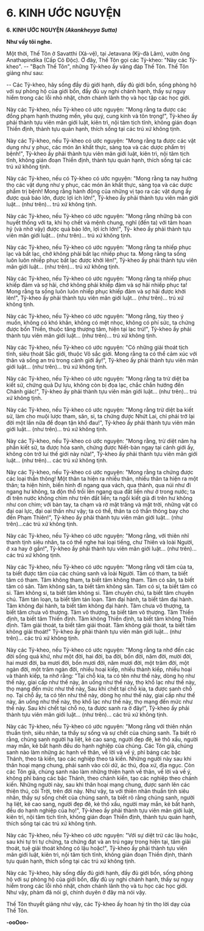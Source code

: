 # 6. KINH ƯỚC NGUYỆN

**6. KINH ƯỚC NGUYỆN**
***(Akankheyya Sutta)***

**Như vầy tôi nghe.**

Một thời, Thế Tôn ở Savatthi (Xá-vệ), tại Jetavana (Kỳ-đà Lâm), vườn ông Anathapindika (Cấp Cô
Ðộc). Ở đây, Thế Tôn gọi các Tỷ-kheo: "Này các Tỷ-kheo". -- "Bạch Thế Tôn", những Tỷ-kheo ấy vâng
đáp Thế Tôn. Thế Tôn giảng như sau:

-- Các Tỷ-kheo, hãy sống đầy đủ giới hạnh, đầy đủ giới bổn, sống phòng hộ với sự phòng hộ của giới
bổn, đầy đủ uy nghi chánh hạnh, thấy sự nguy hiểm trong các lỗi nhỏ nhặt, chơn chánh lãnh thọ và học
tập các học giới.

<!--p1-->
Này các Tỷ-kheo, nếu Tỷ-kheo có ước nguyện: "Mong rằng ta được các đồng phạm hạnh thương mến,
yêu quý, cung kính và tôn trọng!", Tỷ-kheo ấy phải thành tựu viên mãn giới luật, kiên trì, nội tâm tịch
tĩnh, không gián đoạn Thiền định, thành tựu quán hạnh, thích sống tại các trú xứ không tịnh.

Này các Tỷ-kheo, nếu Tỷ-kheo có ước nguyện: "Mong rằng ta được các vật dụng như y phục, các món
ăn khất thực, sàng tọa và các dược phẩm trị bệnh!", Tỷ-kheo ấy phải thành tựu viên mãn giới luật, kiên
trì, nội tâm tịch tĩnh, không gián đoạn Thiền định, thành tựu quán hạnh, thích sống tại các trú xứ không
tịnh.

Này các Tỷ-kheo, nếu có Tỷ-kheo có ước nguyện: "Mong rằng ta nay hưởng thọ các vật dụng như y
phục, các món ăn khất thực, sàng tọa và các dược phẩm trị bệnh! Mong rằng hành động của những vị
tạo ra các vật dụng ấy được quả báo lớn, được lợi ích lớn!", Tỷ-kheo ấy phải thành tựu viên mãn giới
luật... (như trên)... trú xứ không tịnh.

Này các Tỷ-kheo, nếu Tỷ-kheo có ước nguyện: "Mong rằng những bà con huyết thống với ta, khi họ
chết và mệnh chung, nghĩ (đến ta) với tâm hoan hỷ (và nhờ vậy) được quả báo lớn, lợi ích lớn!", Tỷ-
kheo ấy phải thành tựu viên mãn giới luật... (như trên)... trú xứ không tịnh.

Này các Tỷ-kheo, nếu Tỷ-kheo có ước nguyện: "Mong rằng ta nhiếp phục lạc và bất lạc, chớ không phải
bất lạc nhiếp phục ta. Mong rằng ta sống luôn luôn nhiếp phục bất lạc được khởi lên!", Tỷ-kheo ấy phải
thành tựu viên mãn giới luật... (như trên)... trú xứ không tịnh.

Này các Tỷ-kheo, nếu Tỷ-kheo có ước nguyện: "Mong rằng ta nhiếp phục khiếp đảm và sợ hãi, chớ
không phải khiếp đảm và sợ hãi nhiếp phục ta! Mong rằng ta sống luôn luôn nhiếp phục khiếp đảm và
sợ hãi được khởi lên!", Tỷ-kheo ấy phải thành tựu viên mãn giới luật... (như trên)... trú xứ không tịnh.

<!--p2-->
Này các Tỷ-kheo, nếu Tỷ-kheo có ước nguyện: "Mong rằng, tùy theo ý muốn, không có khó khăn,
không có mệt nhọc, không có phí sức, ta chứng được bốn Thiền, thuộc tăng thượng tâm, hiện tại lạc
trú!", Tỷ-kheo ấy phải thành tựu viên mãn giới luật... (như trên)... trú xứ không tịnh.

Này các Tỷ-kheo, nếu Tỷ-kheo có ước nguyện: "Có những giải thoát tịch tĩnh, siêu thoát Sắc giới, thuộc
Vô sắc giới. Mong rằng ta có thể cảm xúc với thân và sống an trú trong cảnh giới ấy!", Tỷ-kheo ấy phải
thành tựu viên mãn giới luật... (như trên)... trú xứ không tịnh.

Này các Tỷ-kheo, nếu Tỷ-kheo có ước nguyện: "Mong rằng ta trừ diệt ba kiết sử, chứng quả Dự lưu,
không còn bị đọa lạc, chắc chắn hướng đến Chánh giác!", Tỷ-kheo ấy phải thành tựu viên mãn giới
luật... (như trên)... trú xứ không tịnh.

Này các Tỷ-kheo, nếu Tỷ-kheo có ước nguyện: "Mong rằng trừ diệt ba kiết sử, làm cho muội lược tham,
sân, si, ta chứng được Nhứt Lai, chỉ phải trở lại đời một lần nữa để đoạn tận khổ đau!", Tỷ-kheo ấy phải
thành tựu viên mãn giới luật... (như trên)... trú xứ không tịnh.

Này các Tỷ-kheo, nếu Tỷ-kheo có ước nguyện: "Mong rằng, trừ diệt năm hạ phần kiết sử, ta được hóa
sanh, chứng được Niết-bàn ngay tại cảnh giới ấy, không còn trở lui thế giới này nữa!", Tỷ-kheo ấy phải
thành tựu viên mãn giới luật... (như trên)... các trú xứ không tịnh.

<!--p3-->
Này các Tỷ-kheo, nếu Tỷ-kheo có ước nguyện: "Mong rằng ta chứng được các loại thần thông! Một
thân ta hiện ra nhiều thân, nhiều thân ta hiện ra một thân; ta hiện hình, biến hình đi ngang qua vách, qua
thành, qua núi như đi ngang hư không, ta độn thổ trồi lên ngang qua đất liền như ở trong nước; ta đi trên
nước không chìm như trên đất liền; ta ngồi kiết già đi trên hư không như con chim; với bàn tay, ta chạm
và rờ mặt trăng và mặt trời, những vật có đại oai lực, đại oai thần như vậy; ta có thể, thân ta có thần
thông bay cho đến Phạm Thiên!", Tỷ-kheo ấy phải thành tựu viên mãn giới luật... (như trên)...các trú xứ
không tịnh.

Này các Tỷ-kheo, nếu Tỷ-kheo có ước nguyện: "Mong rằng, với thiên nhĩ thanh tịnh siêu nhân, ta có thể
nghe hai loại tiếng, chư Thiên và loài Người, ở xa hay ở gần!", Tỷ-kheo ấy phải thành tựu viên mãn giới
luật... (như trên)... các trú xứ không tịnh.

Này các Tỷ-kheo, nếu Tỷ-kheo có ước nguyện: "Mong rằng với tâm của ta, ta biết được tâm của các
chúng sanh và loài Người. Tâm có tham, ta biết tâm có tham. Tâm không tham, ta biết tâm không tham.
Tâm có sân, ta biết tâm có sân. Tâm không sân, ta biết tâm không sân. Tâm có si, ta biết tâm có si. Tâm
không si, ta biết tâm không si. Tâm chuyên chú, ta biết tâm chuyên chú. Tâm tán loạn, ta biết tâm tán
loạn. Tâm đại hành, ta biết tâm đại hành. Tâm không đại hành, ta biết tâm không đại hành. Tâm chưa vô
thượng, ta biết tâm chưa vô thượng. Tâm vô thượng, ta biết tâm vô thượng. Tâm Thiền định, ta biết tâm
Thiền định. Tâm không Thiền định, ta biết tâm không Thiền định. Tâm giải thoát, ta biết tâm giải thoát.
Tâm không giải thoát, ta biết tâm không giải thoát!" Tỷ-kheo ấy phải thành tựu viên mãn giới luật...
(như trên)... các trú xứ không tịnh.

Này các Tỷ-kheo, nếu Tỷ-kheo có ước nguyện: "Mong rằng ta nhớ đến các đời sống quá khứ, như một
đời, hai đời, ba đời, bốn đời, năm đời, mười đời, hai mươi đời, ba mươi đời, bốn mươi đời, năm mươi
đời, một trăm đời, một ngàn đời, một trăm ngàn đời, nhiều hoại kiếp, nhiều thành kiếp, nhiều hoại và
thành kiếp, ta nhớ rằng: "Tại chỗ kia, ta có tên như thế này, dòng họ như thế này, giai cấp như thế này,
ăn uống như thế này, thọ khổ lạc như thế này, thọ mạng đến mức như thế này, Sau khi chết tại chỗ kia,
ta được sanh chỗ nọ. Tại chỗ ấy, ta có tên như thế này, dòng họ như thế này, giai cấp như thế này, ăn
uống như thế này, thọ khổ lạc như thế này, thọ mạng đến mức như thế này. Sau khi chết tại chỗ nọ, ta
được sanh ra ở đây!", Tỷ-kheo ấy phải thành tựu viên mãn giới luật... (như trên)... các trú xứ không tịnh.

Này các Tỷ-kheo, nếu Tỷ-kheo có ước nguyện: "Mong rằng với thiên nhãn thuần tịnh, siêu nhân, ta thấy
sự sống và sự chết của chúng sanh. Ta biết rõ rằng, chúng sanh người hạ liệt, kẻ cao sang, người đẹp đẽ,
kẻ thô xấu, người may mắn, kẻ bất hạnh đều do hạnh nghiệp của chúng. Các Tôn giả, chúng sanh nào
làm những ác hạnh về thân, về lời và về ý, phỉ báng các bậc Thánh, theo tà kiến, tạo các nghiệp theo tà
kiến. Những người này sau khi thân hoại mạng chung, phải sanh vào cõi dữ, ác thú, đọa xứ, địa ngục.
Còn các Tôn giả, chúng sanh nào làm những thiện hạnh về thân, về lời và về ý, không phỉ báng các bậc
Thánh, theo chánh kiến, tạo các nghiệp theo chánh kiến. Những người này, sau khi thân hoại mạng
chung, được sanh lên các thiện thú, cõi Trời, trên đời này. Như vậy, ta với thiên nhãn thuần tịnh siêu
nhân, thấy sự sống chết của chúng sanh, ta biết rõ rằng chúng sanh, người hạ liệt, kẻ cao sang, người đẹp
đẽ, kẻ thô xấu, người may mắn, kẻ bất hạnh, đều do hạnh nghiệp của họ!", Tỷ-kheo ấy phải thành tựu
viên mãn giới luật, kiên trì, nội tâm tịch tĩnh, không gián đoạn Thiền định, thành tựu quán hạnh, thích
sống tại các trú xứ không tịnh.

Này các Tỷ-kheo, nếu Tỷ-kheo có ước nguyện: "Với sự diệt trừ các lậu hoặc, sau khi tự tri tự chứng, ta
chứng đạt và an trú ngay trong hiện tại, tâm giải thoát, tuệ giải thoát không có lậu hoặc!", Tỷ-kheo ấy
phải thành tựu viên mãn giới luật, kiên trì, nội tâm tịch tĩnh, không gián đoạn Thiền định, thành tựu
quán hạnh, thích sống tại các trú xứ không tịnh.

Này các Tỷ-kheo, hãy sống đầy đủ giới hạnh, đầy đủ giới bổn, sống phòng hộ với sự phòng hộ của giới
bổn, đầy đủ uy nghi chánh hạnh, thấy sự nguy hiểm trong các lỗi nhỏ nhặt, chơn chánh lãnh thọ và tu
học các học giới. Như vậy, phàm đã nói gì, chính duyên ở đây mà nói vậy.

Thế Tôn thuyết giảng như vậy, các Tỷ-kheo ấy hoan hỷ tín thọ lời dạy của Thế Tôn.

**-ooOoo-**

